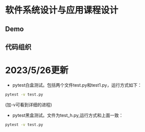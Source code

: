 # 软件系统设计与应用课程设计 


## Demo



## 代码组织



# 2023/5/26更新

+ pytest白盒测试。包括两个文件test.py和test1.py，运行方式如下：
```cmd
pytest -v test.py
```
(加-v可看到详细的进程)

+ pytest黑盒测试。文件为test_h.py,运行方式和上面一致：
```cmd
pytest -v test.py
```